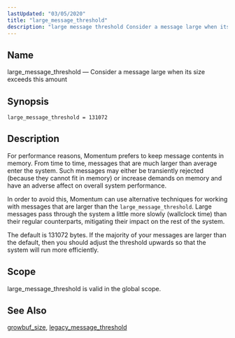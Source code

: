 ```yaml
---
lastUpdated: "03/05/2020"
title: "large_message_threshold"
description: "large message threshold Consider a message large when its size exceeds this amount large message threshold 131072 For performance reasons Momentum prefers to keep message contents in memory From time to time messages that are much larger than average enter the system Such messages may either be transiently rejected because..."
---
```


<a name="conf.ref.large_message_threshold"></a> 
## Name

large_message_threshold — Consider a message large when its size exceeds this amount

## Synopsis

`large_message_threshold = 131072`

<a name="idp24973984"></a> 
## Description

For performance reasons, Momentum prefers to keep message contents in memory. From time to time, messages that are much larger than average enter the system. Such messages may either be transiently rejected (because they cannot fit in memory) or increase demands on memory and have an adverse affect on overall system performance.

In order to avoid this, Momentum can use alternative techniques for working with messages that are larger than the `large_message_threshold`. Large messages pass through the system a little more slowly (wallclock time) than their regular counterparts, mitigating their impact on the rest of the system.

The default is 131072 bytes. If the majority of your messages are larger than the default, then you should adjust the threshold upwards so that the system will run more efficiently.

<a name="idp24977952"></a> 
## Scope

large_message_threshold is valid in the global scope.

<a name="idp24979792"></a> 
## See Also

[growbuf_size](/momentum/4/config/ref-growbuf-size), [legacy_message_threshold](/momentum/4/config/ref-legacy-message-threshold)